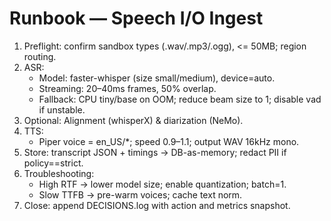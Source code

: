 # Runbook — Speech I/O Ingest
1) Preflight: confirm sandbox types (.wav/.mp3/.ogg), <= 50MB; region routing.
2) ASR:
   - Model: faster-whisper (size small/medium), device=auto.
   - Streaming: 20–40ms frames, 50% overlap.
   - Fallback: CPU tiny/base on OOM; reduce beam size to 1; disable vad if unstable.
3) Optional: Alignment (whisperX) & diarization (NeMo).
4) TTS:
   - Piper voice = en_US/*; speed 0.9–1.1; output WAV 16kHz mono.
5) Store: transcript JSON + timings → DB-as-memory; redact PII if policy==strict.
6) Troubleshooting:
   - High RTF → lower model size; enable quantization; batch=1.
   - Slow TTFB → pre-warm voices; cache text norm.
7) Close: append DECISIONS.log with action and metrics snapshot.
